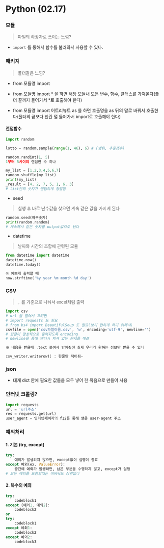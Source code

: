 # Python (02.17)



### 모듈

> 파일의 확장자로 쓰이는 느낌?

- `import` 를 통해서 함수를 불러와서 사용할 수 있다.



### 패키지

> 폴더같은 느낌?

- from 모듈명 import
- from 모듈명 import * 을 하면 해당 모듈내 모든 변수, 함수, 클래스를 가져온다(폴더 끝까지 들어가서 *로 호출해야 한다)

- from 모듈명 import 어트리뷰트 as 를 하면 호출명을 as 뒤의 말로 바꿔서 호출한다(폴더의 끝보다 한칸 덜 들어가서 import로 호출해야 한다)



#### 랜덤함수

```python
import random

lotto = random.sample(range(1, 46), 6) # (범위, 추출갯수)

random.randint(1, 5)
1부터 5사이의 랜덤한 수 하나
```

```python
my_list = [1,2,3,4,5,6,7]
random.shuffle(my_list)
print(my_list)
_result = [4, 2, 7, 5, 1, 6, 3]
# list안의 숫자가 랜덤하게 정렬됨
```

- seed

> 실행 후 바로 난수값을 찾으면 계속 같은 값을 가지게 된다

```python
random.seed(아무숫자)
print(random.random)
# 계속해서 같은 숫자를 output값으로 낸다
```

- datetime

> 날짜와 시간의 조합에 관련된 모듈

```python
from datetime import datetime
datetime.now()
datetime.today()

※ 예쁘게 출력할 때
now.strftime('%y year %m month %d day')
```



### CSV

> `,`  를 기준으로 나눠서 excel처럼 출력

```python
import csv
# url 을 열어서 끄려면
# import requests 도 필요
# from bs4 import BeautifulSoup 도 필요(보기 편하게 하기 위해서)
csvfile = open('csv파일이름.csv', 'w', encoding='utf-9', newline='')
# 한글이 정상적으로 출력되도록 encoding
# newline을 통해 엔터가 쳐져 있는 문제를 해결

※ 내용을 받을때 .text 붙여서 받아줘야 실제 우리가 원하는 정보만 받을 수 있다

csv_writer.writerow() : 한줄만 적어줘~
```



### json

- 대개 dict 안에 필요한 값들을 모두 넣어 한 묶음으로 만들어 사용



### 인터넷 크롤링?

```python
import requests
url = 'url주소'
res = requests.get(url)
user_agent = 인터넷페이지의 f12를 통해 얻은 user-agent 주소
```



### 예외처리



#### 1. 기본 (try, except)

```python
try:
    예외가 발생되지 않으면, except없이 실행이 종료
except 예외(ex. ValueError):
    중간에 예외가 발생하면, 남은 부분을 수행하지 않고, except가 실행
# 모든 예외를 포함할때는 비워둬도 상관없다
```



#### 2. 복수의 예외

```python
try:
    codeblock1
except (예외1, 예외2):
    codeblock2
or
try:
    codeblock1
except 예외1:
    codeblock2
except 예외2:
    codeblock3
```



